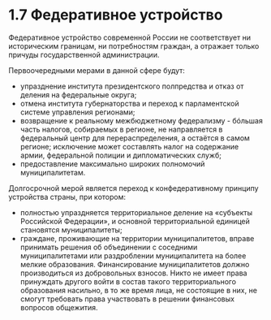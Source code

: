 # 1.7 Федеративное устройство

Федеративное устройство современной России не соответствует ни историческим границам, ни потребностям граждан, а отражает только причуды государственной администрации. 

Первоочередными мерами в данной сфере будут:

* упразднение института президентского полпредства и отказ от деления на федеральные округа; 
* отмена института губернаторства и переход к парламентской системе управления регионами;
* возвращение к реальному межбюджетному федерализму - бóльшая часть налогов, собираемых в регионе, не направляется в федеральный центр для перераспределения, а остаётся в самом регионе; исключение может составлять налог на содержание армии, федеральной полиции и дипломатических служб;
* предоставление максимально широких полномочий муниципалитетам.

Долгосрочной мерой является переход к конфедеративному принципу устройства страны, при котором:

* полностью упраздняется территориальное деление на «субъекты Российской Федерации», и основной территориальной единицей становятся муниципалитеты;
* граждане, проживающие на территории муниципалитетов, вправе принимать решения об объединении с соседними муниципалитетами или раздроблении муниципалитета на более мелкие образования. Финансирование муниципалитетов должно производиться из добровольных взносов. Никто не имеет права принуждать другого войти в состав такого территориального образования насильно, в то же время лица, не состоящие в них, не смогут требовать права участвовать в решении финансовых вопросов общежития. 




